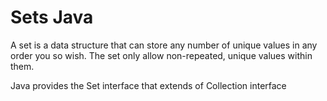 # Sets Java 

A set is a data structure that can store any number of unique values in any order you so wish. The set only allow non-repeated, unique values within them.

Java provides the Set interface that extends of Collection interface
